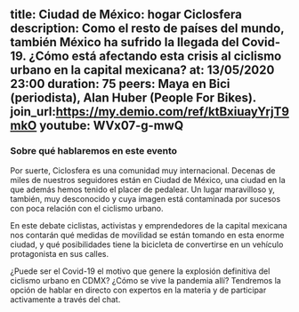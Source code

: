 title: Ciudad de México: hogar Ciclosfera 
description: Como el resto de países del mundo, también México ha sufrido la llegada del Covid-19. ¿Cómo está afectando esta crisis al ciclismo urbano en la capital mexicana?
at: 13/05/2020 23:00
duration: 75
peers: Maya en Bici (periodista), Alan Huber (People For Bikes).
join_url:https://my.demio.com/ref/ktBxiuayYrjT9mkO
youtube: WVx07-g-mwQ
----
### Sobre qué hablaremos en este evento

Por suerte, Ciclosfera es una comunidad muy internacional. Decenas de miles de nuestros seguidores están en Ciudad de México, una ciudad en la que además hemos tenido el placer de pedalear. Un lugar maravilloso y, también, muy desconocido y cuya imagen está contaminada por sucesos con poca relación con el ciclismo urbano.

En este debate ciclistas, activistas y emprendedores de la capital mexicana nos contarán qué medidas de movilidad se están tomando en esta enorme ciudad, y qué posibilidades tiene la bicicleta de convertirse en un vehículo protagonista en sus calles.

¿Puede ser el Covid-19 el motivo que genere la explosión definitiva del ciclismo urbano en CDMX? ¿Cómo se vive la pandemia allí? Tendremos la opción de hablar en directo con expertos en la materia y de participar activamente a través del chat.
